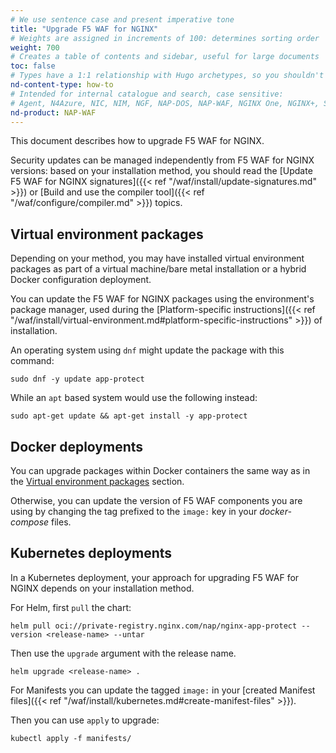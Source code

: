 ```yaml
---
# We use sentence case and present imperative tone
title: "Upgrade F5 WAF for NGINX"
# Weights are assigned in increments of 100: determines sorting order
weight: 700
# Creates a table of contents and sidebar, useful for large documents
toc: false
# Types have a 1:1 relationship with Hugo archetypes, so you shouldn't need to change this
nd-content-type: how-to
# Intended for internal catalogue and search, case sensitive:
# Agent, N4Azure, NIC, NIM, NGF, NAP-DOS, NAP-WAF, NGINX One, NGINX+, Solutions, Unit
nd-product: NAP-WAF
---
```


This document describes how to upgrade F5 WAF for NGINX.

Security updates can be managed independently from F5 WAF for NGINX versions: based on your installation method, you should read the [Update F5 WAF for NGINX signatures]({{< ref "/waf/install/update-signatures.md" >}}) or [Build and use the compiler tool]({{< ref "/waf/configure/compiler.md" >}}) topics.

## Virtual environment packages

Depending on your method, you may have installed virtual environment packages as part of a virtual machine/bare metal installation or a hybrid Docker configuration deployment.

You can update the F5 WAF for NGINX packages using the environment's package manager, used during the [Platform-specific instructions]({{< ref "/waf/install/virtual-environment.md#platform-specific-instructions" >}}) of installation.

An operating system using `dnf` might update the package with this command:

```shell
sudo dnf -y update app-protect
```

While an `apt` based system would use the following instead:

```shell
sudo apt-get update && apt-get install -y app-protect
```

## Docker deployments

You can upgrade packages within Docker containers the same way as in the [Virtual environment packages](#virtual-environment-packages) section.

Otherwise, you can update the version of F5 WAF components you are using by changing the tag prefixed to the `image:` key in your _docker-compose_ files.

## Kubernetes deployments

In a Kubernetes deployment, your approach for upgrading F5 WAF for NGINX depends on your installation method.

For Helm, first `pull` the chart:

```shell
helm pull oci://private-registry.nginx.com/nap/nginx-app-protect --version <release-name> --untar
```

Then use the `upgrade` argument with the release name.

```shell
helm upgrade <release-name> .
```

For Manifests you can update the tagged `image:` in your [created Manifest files]({{< ref "/waf/install/kubernetes.md#create-manifest-files" >}}).

Then you can use `apply` to upgrade:

```shell
kubectl apply -f manifests/
```